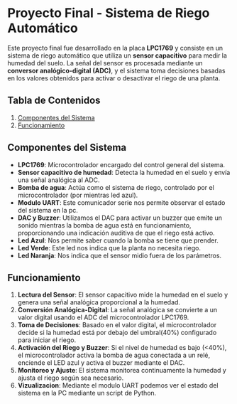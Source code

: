 # Proyecto Final - Sistema de Riego Automático

Este proyecto final fue desarrollado en la placa **LPC1769** y consiste en un sistema de riego automático que utiliza un **sensor capacitivo** para medir la humedad del suelo. La señal del sensor es procesada mediante un **conversor analógico-digital (ADC)**, y el sistema toma decisiones basadas en los valores obtenidos para activar o desactivar el riego de una planta.

## Tabla de Contenidos
1. [Componentes del Sistema](#componentes-del-sistema)
2. [Funcionamiento](#funcionamiento)




## Componentes del Sistema

- **LPC1769**: Microcontrolador encargado del control general del sistema.
- **Sensor capacitivo de humedad**: Detecta la humedad en el suelo y envía una señal analógica al ADC.
- **Bomba de agua**: Actúa como el sistema de riego, controlado por el microcontrolador (por mientras led azul).
- **Modulo UART**: Este comunicador serie nos permite observar el estado del sistema en la pc.
- **DAC y Buzzer**: Utilizamos el DAC para activar un buzzer que emite un sonido mientras la bomba de agua está en funcionamiento, proporcionando una indicación auditiva de que el riego está activo.
- **Led Azul**: Nos permite saber cuando la bomba se tiene que prender.
- **Led Verde**: Este led nos indica que la planta no necesita riego.
- **Led Naranja**: Nos indica que el sensor midio fuera de los parámetros.

## Funcionamiento

1. **Lectura del Sensor**: El sensor capacitivo mide la humedad en el suelo y genera una señal analógica proporcional a la humedad.
2. **Conversión Analógica-Digital**: La señal analógica se convierte a un valor digital usando el ADC del microcontrolador LPC1769.
3. **Toma de Decisiones**: Basado en el valor digital, el microcontrolador decide si la humedad está por debajo del umbral(40%) configurado para iniciar el riego.
4. **Activación del Riego y Buzzer**: Si el nivel de humedad es bajo (<40%), el microcontrolador activa la bomba de agua conectada a un relé, enciende el LED azul y activa el buzzer mediante el DAC.
5. **Monitoreo y Ajuste**: El sistema monitorea continuamente la humedad y ajusta el riego según sea necesario.
6. **Vizualizacion**: Mediante el modulo UART podemos ver el estado del sistema en la PC mediante un script de Python.
        

